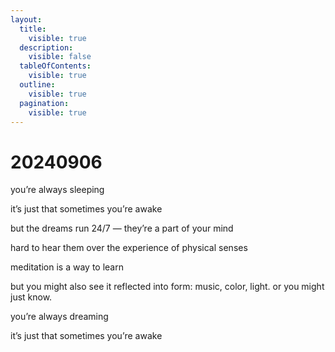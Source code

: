 ```yaml
---
layout:
  title:
    visible: true
  description:
    visible: false
  tableOfContents:
    visible: true
  outline:
    visible: true
  pagination:
    visible: true
---
```


# 20240906

you’re always sleeping

it’s just that sometimes you’re awake

but the dreams run 24/7 — they’re a part of your mind

hard to hear them over the experience of physical senses

meditation is a way to learn

but you might also see it reflected into form: music, color, light. or you might just know.

you’re always dreaming

it’s just that sometimes you’re awake
